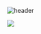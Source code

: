 ![header](https://capsule-render.vercel.app/api?type=waving&color=auto&customColorList=0,4,8,9,16,18&section=header&animation=fadeIn)


<div><a href="https://hae-yum.tistory.com/" target="_blank"><img src="https://img.shields.io/badge/Tistory-000000?style=tistory&logo=tistory&logoColor=ffffff"/></a></div>
